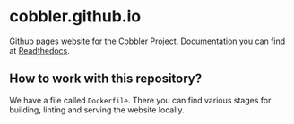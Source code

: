 # cobbler.github.io

Github pages website for the Cobbler Project. Documentation you can find at
[Readthedocs](https://cobbler.readthedocs.io).

## How to work with this repository?

We have a file called `Dockerfile`. There you can find various stages for building, linting and serving the
website locally. 
